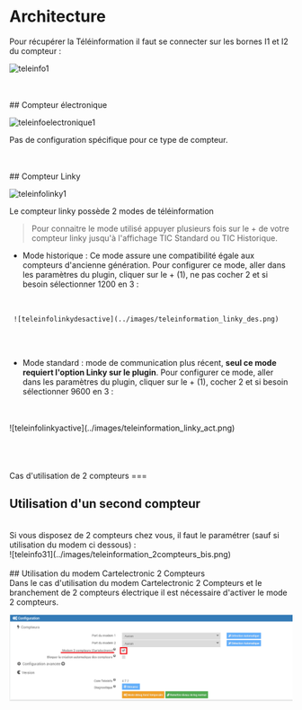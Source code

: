 Architecture
===
Pour récupérer la Téléinformation il faut se connecter sur les bornes I1 et I2 du compteur :

![teleinfo1](../images/teleinfo_compteur.png)

<br>
<br>
## Compteur électronique

![teleinfoelectronique1](../images/teleinfo_electronique1.png)

Pas de configuration spécifique pour ce type de compteur.

<br>
<br>
## Compteur Linky

![teleinfolinky1](../images/teleinfo_linky1.png)

Le compteur linky possède 2 modes de téléinformation 
>Pour connaitre le mode utilisé appuyer plusieurs fois sur le + de votre compteur linky jusqu'à l'affichage TIC Standard ou TIC Historique.

-    Mode historique : Ce mode assure une compatibilité égale aux compteurs d'ancienne génération.
     Pour configurer ce mode, aller dans les paramètres du plugin, cliquer sur le + (1), ne pas cocher 2 et si besoin sélectionner 1200 en 3 :
<br>
     

     ![teleinfolinkydesactive](../images/teleinformation_linky_des.png)
     
<br>
<br>

-    Mode standard : mode de communication plus récent, **seul ce mode requiert l'option Linky sur le plugin**.
     Pour configurer ce mode, aller dans les paramètres du plugin, cliquer sur le + (1), cocher 2 et si besoin sélectionner 9600 en 3 :
<br>
<br>
     ![teleinfolinkyactive](../images/teleinformation_linky_act.png)
     
<br>
<br>
<br>
<br>
<br>
Cas d'utilisation de 2 compteurs
===


## Utilisation d'un second compteur
<br>
Si vous disposez de 2 compteurs chez vous, il faut le paramétrer (sauf si utilisation du modem ci dessous) :

<br>
![teleinfo31](../images/teleinformation_2compteurs_bis.png)


<br>

<br>
## Utilisation du modem Cartelectronic 2 Compteurs
<br>
Dans le cas d'utilisation du modem Cartelectronic 2 Compteurs et le branchement de 2 compteurs électrique il est nécessaire d'activer le mode 2 compteurs.
<br>

![teleinfo3](../images/teleinformation_2compteurs.png)
